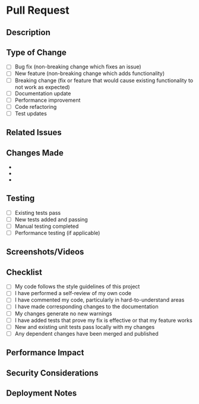 # Pull Request

## Description

<!-- Briefly describe what this PR does -->

## Type of Change

<!-- Check the relevant box -->

- [ ] Bug fix (non-breaking change which fixes an issue)
- [ ] New feature (non-breaking change which adds functionality)
- [ ] Breaking change (fix or feature that would cause existing functionality to not work as expected)
- [ ] Documentation update
- [ ] Performance improvement
- [ ] Code refactoring
- [ ] Test updates

## Related Issues

<!-- Link to related issues using "Fixes #issue_number" or "Closes #issue_number" -->

## Changes Made

<!-- List the specific changes made in this PR -->

-
-
-

## Testing

<!-- Describe the tests you ran to verify your changes -->

- [ ] Existing tests pass
- [ ] New tests added and passing
- [ ] Manual testing completed
- [ ] Performance testing (if applicable)

## Screenshots/Videos

<!-- Add screenshots or videos if applicable -->

## Checklist

- [ ] My code follows the style guidelines of this project
- [ ] I have performed a self-review of my own code
- [ ] I have commented my code, particularly in hard-to-understand areas
- [ ] I have made corresponding changes to the documentation
- [ ] My changes generate no new warnings
- [ ] I have added tests that prove my fix is effective or that my feature works
- [ ] New and existing unit tests pass locally with my changes
- [ ] Any dependent changes have been merged and published

## Performance Impact

<!-- If applicable, describe any performance implications -->

## Security Considerations

<!-- If applicable, describe any security implications -->

## Deployment Notes

<!-- If applicable, describe any special deployment considerations -->
